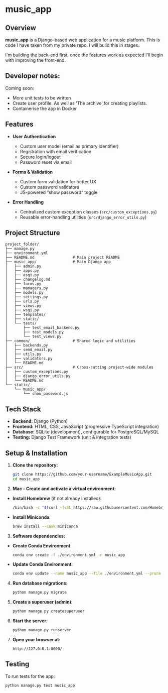 # music_app

## Overview

**music_app** is a Django-based web application for a music platform. This is code I have taken from my private repo. I will build this in stages.

I'm building the back-end first, once the features work as expected I'll begin with improving the front-end.

## Developer notes:
Coming soon:
  - More unit tests to be written
  - Create user profile. As well as 'The archive',for creating playlists.
  - Containerise the app in Docker

## Features

- **User Authentication**
  - Custom user model (email as primary identifier)
  - Registration with email verification
  - Secure login/logout
  - Password reset via email

- **Forms & Validation**
  - Custom form validation for better UX
  - Custom password validators
  - JS-powered “show password” toggle

- **Error Handling**
  - Centralized custom exception classes (`src/custom_exceptions.py`)
  - Reusable error-handling utilities (`src/django_error_utils.py`)

## Project Structure
```
project_folder/
├── manage.py
├── environment.yml
├── README.md                 # Main project README
├── music_app/                # Main Django app
│   ├── admin.py
│   ├── apps.py
│   ├── asgi.py
│   ├── changelog.md
│   ├── forms.py
│   ├── managers.py
│   ├── models.py
│   ├── settings.py
│   ├── urls.py
│   ├── views.py
│   ├── wsgi.py
│   ├── templates/
│   ├── static/
│   └── tests/
│       ├── test_email_backend.py
│       ├── test_models.py
│       └── test_views.py
├── common/                   # Shared logic and utilities
│   ├── backends.py
│   ├── send_email.py
│   ├── utils.py
│   ├── validators.py
│   └── README.md
├── src/                      # Cross-cutting project-wide modules
│   ├── custom_exceptions.py
│   ├── django_error_utils.py
│   └── README.md
└── static/
    └── music_app/
        └── show_password.js
```


## Tech Stack

- **Backend:** Django (Python)
- **Frontend:** HTML, CSS, JavaScript (progressive TypeScript integration)
- **Database:** SQLite (development), configurable for PostgreSQL/MySQL
- **Testing:** Django Test Framework (unit & integration tests)

## Setup & Installation

1. **Clone the repository:**
    ```sh
    git clone https://github.com/your-username/ExampleMusicApp.git
    cd music_app
    ```

2. **Mac - Create and activate a virtual environment:**
- **Install Homebrew** (if not already installed):
    ```bash
    /bin/bash -c "$(curl -fsSL https://raw.githubusercontent.com/Homebrew/install/HEAD/install.sh)"
    ```

- **Install Miniconda**:
    ```bash
    brew install --cask miniconda
    ```

3. **Software dependencies:**
- **Create Conda Environment**:
    ```bash
    conda env create -f ./environment.yml -n music_app
    ```
- **Update Conda Environment**:
    ```bash
    conda env update --name music_app --file ./environment.yml --prune
    ```

4. **Run database migrations:**
    ```sh
    python manage.py migrate
    ```

5. **Create a superuser (admin):**
    ```sh
    python manage.py createsuperuser
    ```

6. **Start the server:**
    ```sh
    python manage.py runserver
    ```

7. **Open your browser at:**
    ```
    http://127.0.0.1:8000/
    ```

## Testing

To run tests for the app:

```sh
python manage.py test music_app
